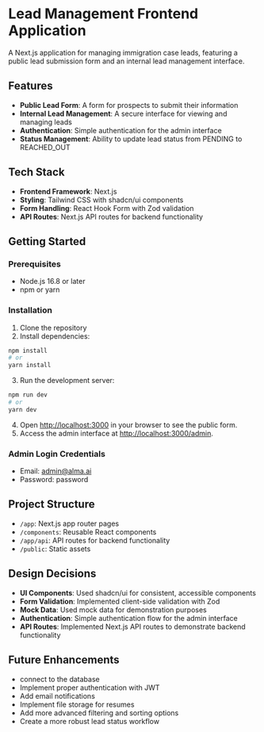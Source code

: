 # Lead Management Frontend Application

A Next.js application for managing immigration case leads, featuring a public lead submission form and an internal lead management interface.

## Features

- **Public Lead Form**: A form for prospects to submit their information
- **Internal Lead Management**: A secure interface for viewing and managing leads
- **Authentication**: Simple authentication for the admin interface
- **Status Management**: Ability to update lead status from PENDING to REACHED_OUT

## Tech Stack

- **Frontend Framework**: Next.js
- **Styling**: Tailwind CSS with shadcn/ui components
- **Form Handling**: React Hook Form with Zod validation
- **API Routes**: Next.js API routes for backend functionality

## Getting Started

### Prerequisites

- Node.js 16.8 or later
- npm or yarn

### Installation

1. Clone the repository
2. Install dependencies:

```bash
npm install
# or
yarn install
```

3. Run the development server:

```bash
npm run dev
# or
yarn dev
```

4. Open [http://localhost:3000](http://localhost:3000) in your browser to see the public form.
5. Access the admin interface at [http://localhost:3000/admin](http://localhost:3000/admin).

### Admin Login Credentials

- Email: admin@alma.ai
- Password: password

## Project Structure

- `/app`: Next.js app router pages
- `/components`: Reusable React components
- `/app/api`: API routes for backend functionality
- `/public`: Static assets

## Design Decisions

- **UI Components**: Used shadcn/ui for consistent, accessible components
- **Form Validation**: Implemented client-side validation with Zod
- **Mock Data**: Used mock data for demonstration purposes
- **Authentication**: Simple authentication flow for the admin interface
- **API Routes**: Implemented Next.js API routes to demonstrate backend functionality

## Future Enhancements

- connect to the database
- Implement proper authentication with JWT
- Add email notifications
- Implement file storage for resumes
- Add more advanced filtering and sorting options
- Create a more robust lead status workflow
